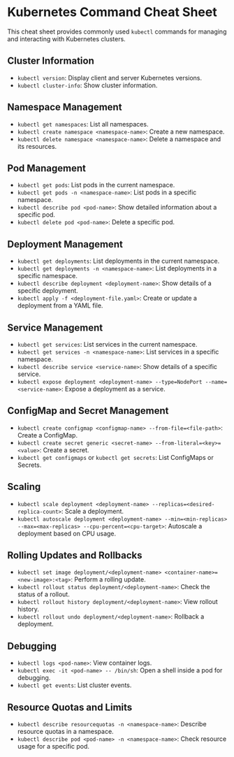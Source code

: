 # Kubernetes Command Cheat Sheet

This cheat sheet provides commonly used `kubectl` commands for managing and interacting with Kubernetes clusters.

## Cluster Information

- `kubectl version`: Display client and server Kubernetes versions.
- `kubectl cluster-info`: Show cluster information.

## Namespace Management

- `kubectl get namespaces`: List all namespaces.
- `kubectl create namespace <namespace-name>`: Create a new namespace.
- `kubectl delete namespace <namespace-name>`: Delete a namespace and its resources.

## Pod Management

- `kubectl get pods`: List pods in the current namespace.
- `kubectl get pods -n <namespace-name>`: List pods in a specific namespace.
- `kubectl describe pod <pod-name>`: Show detailed information about a specific pod.
- `kubectl delete pod <pod-name>`: Delete a specific pod.

## Deployment Management

- `kubectl get deployments`: List deployments in the current namespace.
- `kubectl get deployments -n <namespace-name>`: List deployments in a specific namespace.
- `kubectl describe deployment <deployment-name>`: Show details of a specific deployment.
- `kubectl apply -f <deployment-file.yaml>`: Create or update a deployment from a YAML file.

## Service Management

- `kubectl get services`: List services in the current namespace.
- `kubectl get services -n <namespace-name>`: List services in a specific namespace.
- `kubectl describe service <service-name>`: Show details of a specific service.
- `kubectl expose deployment <deployment-name> --type=NodePort --name=<service-name>`: Expose a deployment as a service.

## ConfigMap and Secret Management

- `kubectl create configmap <configmap-name> --from-file=<file-path>`: Create a ConfigMap.
- `kubectl create secret generic <secret-name> --from-literal=<key>=<value>`: Create a secret.
- `kubectl get configmaps` or `kubectl get secrets`: List ConfigMaps or Secrets.

## Scaling

- `kubectl scale deployment <deployment-name> --replicas=<desired-replica-count>`: Scale a deployment.
- `kubectl autoscale deployment <deployment-name> --min=<min-replicas> --max=<max-replicas> --cpu-percent=<cpu-target>`: Autoscale a deployment based on CPU usage.

## Rolling Updates and Rollbacks

- `kubectl set image deployment/<deployment-name> <container-name>=<new-image>:<tag>`: Perform a rolling update.
- `kubectl rollout status deployment/<deployment-name>`: Check the status of a rollout.
- `kubectl rollout history deployment/<deployment-name>`: View rollout history.
- `kubectl rollout undo deployment/<deployment-name>`: Rollback a deployment.

## Debugging

- `kubectl logs <pod-name>`: View container logs.
- `kubectl exec -it <pod-name> -- /bin/sh`: Open a shell inside a pod for debugging.
- `kubectl get events`: List cluster events.

## Resource Quotas and Limits

- `kubectl describe resourcequotas -n <namespace-name>`: Describe resource quotas in a namespace.
- `kubectl describe pod <pod-name> -n <namespace-name>`: Check resource usage for a specific pod.